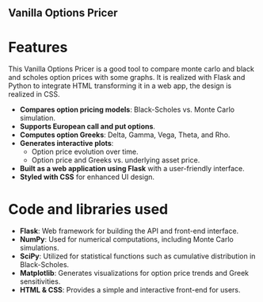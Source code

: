 ##  Vanilla Options Pricer

#  Features
This Vanilla Options Pricer is a good tool to compare monte carlo and black and scholes option prices with some graphs.
It is realized with Flask and Python to integrate HTML transforming it in a web app, the design is realized in CSS.

- **Compares option pricing models**: Black-Scholes vs. Monte Carlo simulation.
- **Supports European call and put options**.
- **Computes option Greeks**: Delta, Gamma, Vega, Theta, and Rho.
- **Generates interactive plots**:
  - Option price evolution over time.
  - Option price and Greeks vs. underlying asset price.
- **Built as a web application using Flask** with a user-friendly interface.
- **Styled with CSS** for enhanced UI design.

# Code and libraries used
- **Flask**: Web framework for building the API and front-end interface.
- **NumPy**: Used for numerical computations, including Monte Carlo simulations.
- **SciPy**: Utilized for statistical functions such as cumulative distribution in Black-Scholes.
- **Matplotlib**: Generates visualizations for option price trends and Greek sensitivities.
- **HTML & CSS**: Provides a simple and interactive front-end for users.
